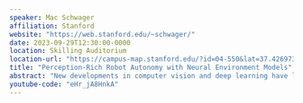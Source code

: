 ```yaml
---
speaker: Mac Schwager
affiliation: Stanford
website: "https://web.stanford.edu/~schwager/"
date: 2023-09-29T12:30:00-0000
location: Skilling Auditorium
location-url: "https://campus-map.stanford.edu/?id=04-550&lat=37.42697371527761&lng=-122.17280664808126&zoom=18"
title: "Perception-Rich Robot Autonomy with Neural Environment Models"
abstract: "New developments in computer vision and deep learning have led to the rise of neural environment representations: 3D maps that are stored as deep networks that spatially register occupancy, color, texture, and other physical properties.  These environment models can generate photo-realistic synthetic images from unseen view points, and can store 3D information in exquisite detail.  In this talk, I investigate the questions: How can robots use neural environment representations for perception, motion planning, manipulation, and simulation?  I will present recent work from my lab in navigating a robot through a neural radiance field map of an environment while preserving safety guarantees.  I will talk about realtime NeRF training, where we produce a neural map online in a SLAM-like fashion.  I will also discuss open-vocabulary semantic navigation in a neural map, where we find or avoid objects specified at runtime.  I will present the concept of dynamics-augmented neural objects, which are assets captured from RGB images whose motion (including contact) can be simulated in a differentiable physics engine.  I will show how such models can be used in real-to-sim transfer and robot manipulation planning scenarios.  I will conclude with future opportunities and challenges in integrating neural environment representations into the robot autonomy stack."
youtube-code: "eHr_jA8HnkA"
---
```

